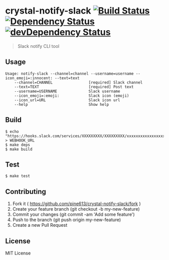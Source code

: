 # crystal-notify-slack [![Build Status](https://travis-ci.org/pine613/crystal-notify-slack.svg?branch=master)](https://travis-ci.org/pine613/crystal-notify-slack) [![Dependency Status](https://shards.rocks/badge/github/pine613/crystal-notify-slack/status.svg)](https://shards.rocks/github/pine613/crystal-notify-slack) [![devDependency Status](https://shards.rocks/badge/github/pine613/crystal-notify-slack/dev_status.svg)](https://shards.rocks/github/pine613/crystal-notify-slack)
> Slack notify CLI tool

## Usage

```
Usage: notify-slack --channel=channel --username=username --icon_emoji=:innocent: --text=text
    --channel=CHANNEL                [required] Slack channel
    --text=TEXT                      [required] Post text
    --username=USERNAME              Slack username
    --icon_emoji=:emoji:             Slack icon (emoji)
    --icon_url=URL                   Slack icon url
    --help                           Show help
```

## Build

```
$ echo "https://hooks.slack.com/services/XXXXXXXXX/XXXXXXXXX/xxxxxxxxxxxxxxxxxxxxxxxx" > WEBHOOK_URL
$ make deps
$ make build
```

## Test

```
$ make test
```

## Contributing

1. Fork it ( https://github.com/pine613/crystal-notify-slack/fork )
2. Create your feature branch (git checkout -b my-new-feature)
3. Commit your changes (git commit -am 'Add some feature')
4. Push to the branch (git push origin my-new-feature)
5. Create a new Pull Request

## License
MIT License
